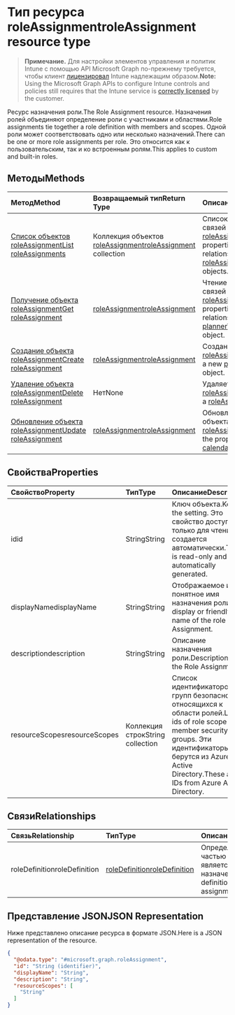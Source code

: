 # <a name="roleassignment-resource-type"></a><span data-ttu-id="4feb2-101">Тип ресурса roleAssignment</span><span class="sxs-lookup"><span data-stu-id="4feb2-101">roleAssignment resource type</span></span>

> <span data-ttu-id="4feb2-102">**Примечание.** Для настройки элементов управления и политик Intune с помощью API Microsoft Graph по-прежнему требуется, чтобы клиент [лицензировал](https://go.microsoft.com/fwlink/?linkid=839381) Intune надлежащим образом.</span><span class="sxs-lookup"><span data-stu-id="4feb2-102">**Note:** Using the Microsoft Graph APIs to configure Intune controls and policies still requires that the Intune service is [correctly licensed](https://go.microsoft.com/fwlink/?linkid=839381) by the customer.</span></span>

<span data-ttu-id="4feb2-103">Ресурс назначения роли.</span><span class="sxs-lookup"><span data-stu-id="4feb2-103">The Role Assignment resource.</span></span> <span data-ttu-id="4feb2-104">Назначения ролей объединяют определение роли с участниками и областями.</span><span class="sxs-lookup"><span data-stu-id="4feb2-104">Role assignments tie together a role definition with members and scopes.</span></span> <span data-ttu-id="4feb2-105">Одной роли может соответствовать одно или несколько назначений.</span><span class="sxs-lookup"><span data-stu-id="4feb2-105">There can be one or more role assignments per role.</span></span> <span data-ttu-id="4feb2-106">Это относится как к пользовательским, так и ко встроенным ролям.</span><span class="sxs-lookup"><span data-stu-id="4feb2-106">This applies to custom and built-in roles.</span></span>
## <a name="methods"></a><span data-ttu-id="4feb2-107">Методы</span><span class="sxs-lookup"><span data-stu-id="4feb2-107">Methods</span></span>
|<span data-ttu-id="4feb2-108">Метод</span><span class="sxs-lookup"><span data-stu-id="4feb2-108">Method</span></span>|<span data-ttu-id="4feb2-109">Возвращаемый тип</span><span class="sxs-lookup"><span data-stu-id="4feb2-109">Return Type</span></span>|<span data-ttu-id="4feb2-110">Описание</span><span class="sxs-lookup"><span data-stu-id="4feb2-110">Description</span></span>|
|:---|:---|:---|
|[<span data-ttu-id="4feb2-111">Список объектов roleAssignment</span><span class="sxs-lookup"><span data-stu-id="4feb2-111">List roleAssignments</span></span>](../api/intune_rbac_roleassignment_list.md)|<span data-ttu-id="4feb2-112">Коллекция объектов [roleAssignment](../resources/intune_rbac_roleassignment.md)</span><span class="sxs-lookup"><span data-stu-id="4feb2-112">[roleAssignment](../resources/intune_rbac_roleassignment.md) collection</span></span>|<span data-ttu-id="4feb2-113">Список свойств и связей объектов [roleAssignment](../resources/intune_rbac_roleassignment.md).</span><span class="sxs-lookup"><span data-stu-id="4feb2-113">List properties and relationships of the [roleAssignment](../resources/intune_rbac_roleassignment.md) objects.</span></span>|
|[<span data-ttu-id="4feb2-114">Получение объекта roleAssignment</span><span class="sxs-lookup"><span data-stu-id="4feb2-114">Get roleAssignment</span></span>](../api/intune_rbac_roleassignment_get.md)|[<span data-ttu-id="4feb2-115">roleAssignment</span><span class="sxs-lookup"><span data-stu-id="4feb2-115">roleAssignment</span></span>](../resources/intune_rbac_roleassignment.md)|<span data-ttu-id="4feb2-116">Чтение свойств и связей объекта [roleAssignment](../resources/intune_rbac_roleassignment.md).</span><span class="sxs-lookup"><span data-stu-id="4feb2-116">Read properties and relationships of [plannerTaskDetails](../resources/intune_rbac_roleassignment.md) object.</span></span>|
|[<span data-ttu-id="4feb2-117">Создание объекта roleAssignment</span><span class="sxs-lookup"><span data-stu-id="4feb2-117">Create roleAssignment</span></span>](../api/intune_rbac_roleassignment_create.md)|[<span data-ttu-id="4feb2-118">roleAssignment</span><span class="sxs-lookup"><span data-stu-id="4feb2-118">roleAssignment</span></span>](../resources/intune_rbac_roleassignment.md)|<span data-ttu-id="4feb2-119">Создание объекта [roleAssignment](../resources/intune_rbac_roleassignment.md).</span><span class="sxs-lookup"><span data-stu-id="4feb2-119">Create a new [plannerBucket](../resources/intune_rbac_roleassignment.md) object.</span></span>|
|[<span data-ttu-id="4feb2-120">Удаление объекта roleAssignment</span><span class="sxs-lookup"><span data-stu-id="4feb2-120">Delete roleAssignment</span></span>](../api/intune_rbac_roleassignment_delete.md)|<span data-ttu-id="4feb2-121">Нет</span><span class="sxs-lookup"><span data-stu-id="4feb2-121">None</span></span>|<span data-ttu-id="4feb2-122">Удаляет объект [roleAssignment](../resources/intune_rbac_roleassignment.md).</span><span class="sxs-lookup"><span data-stu-id="4feb2-122">Deletes a [roleAssignment](../resources/intune_rbac_roleassignment.md).</span></span>|
|[<span data-ttu-id="4feb2-123">Обновление объекта roleAssignment</span><span class="sxs-lookup"><span data-stu-id="4feb2-123">Update roleAssignment</span></span>](../api/intune_rbac_roleassignment_update.md)|[<span data-ttu-id="4feb2-124">roleAssignment</span><span class="sxs-lookup"><span data-stu-id="4feb2-124">roleAssignment</span></span>](../resources/intune_rbac_roleassignment.md)|<span data-ttu-id="4feb2-125">Обновление свойств объекта [roleAssignment](../resources/intune_rbac_roleassignment.md).</span><span class="sxs-lookup"><span data-stu-id="4feb2-125">Update the properties of a [calendar](../resources/intune_rbac_roleassignment.md) object.</span></span>|

## <a name="properties"></a><span data-ttu-id="4feb2-126">Свойства</span><span class="sxs-lookup"><span data-stu-id="4feb2-126">Properties</span></span>
|<span data-ttu-id="4feb2-127">Свойство</span><span class="sxs-lookup"><span data-stu-id="4feb2-127">Property</span></span>|<span data-ttu-id="4feb2-128">Тип</span><span class="sxs-lookup"><span data-stu-id="4feb2-128">Type</span></span>|<span data-ttu-id="4feb2-129">Описание</span><span class="sxs-lookup"><span data-stu-id="4feb2-129">Description</span></span>|
|:---|:---|:---|
|<span data-ttu-id="4feb2-130">id</span><span class="sxs-lookup"><span data-stu-id="4feb2-130">id</span></span>|<span data-ttu-id="4feb2-131">String</span><span class="sxs-lookup"><span data-stu-id="4feb2-131">String</span></span>|<span data-ttu-id="4feb2-132">Ключ объекта.</span><span class="sxs-lookup"><span data-stu-id="4feb2-132">Key of the setting.</span></span> <span data-ttu-id="4feb2-133">Это свойство доступно только для чтения и создается автоматически.</span><span class="sxs-lookup"><span data-stu-id="4feb2-133">This is read-only and automatically generated.</span></span>|
|<span data-ttu-id="4feb2-134">displayName</span><span class="sxs-lookup"><span data-stu-id="4feb2-134">displayName</span></span>|<span data-ttu-id="4feb2-135">String</span><span class="sxs-lookup"><span data-stu-id="4feb2-135">String</span></span>|<span data-ttu-id="4feb2-136">Отображаемое или понятное имя назначения роли.</span><span class="sxs-lookup"><span data-stu-id="4feb2-136">The display or friendly name of the role Assignment.</span></span>|
|<span data-ttu-id="4feb2-137">description</span><span class="sxs-lookup"><span data-stu-id="4feb2-137">description</span></span>|<span data-ttu-id="4feb2-138">String</span><span class="sxs-lookup"><span data-stu-id="4feb2-138">String</span></span>|<span data-ttu-id="4feb2-139">Описание назначения роли.</span><span class="sxs-lookup"><span data-stu-id="4feb2-139">Description of the Role Assignment.</span></span>|
|<span data-ttu-id="4feb2-140">resourceScopes</span><span class="sxs-lookup"><span data-stu-id="4feb2-140">resourceScopes</span></span>|<span data-ttu-id="4feb2-141">Коллекция строк</span><span class="sxs-lookup"><span data-stu-id="4feb2-141">String collection</span></span>|<span data-ttu-id="4feb2-142">Список идентификаторов групп безопасности, относящихся к области ролей.</span><span class="sxs-lookup"><span data-stu-id="4feb2-142">List of ids of role scope member security groups.</span></span>  <span data-ttu-id="4feb2-143">Эти идентификаторы берутся из Azure Active Directory.</span><span class="sxs-lookup"><span data-stu-id="4feb2-143">These are IDs from Azure Active Directory.</span></span>|

## <a name="relationships"></a><span data-ttu-id="4feb2-144">Связи</span><span class="sxs-lookup"><span data-stu-id="4feb2-144">Relationships</span></span>
|<span data-ttu-id="4feb2-145">Связь</span><span class="sxs-lookup"><span data-stu-id="4feb2-145">Relationship</span></span>|<span data-ttu-id="4feb2-146">Тип</span><span class="sxs-lookup"><span data-stu-id="4feb2-146">Type</span></span>|<span data-ttu-id="4feb2-147">Описание</span><span class="sxs-lookup"><span data-stu-id="4feb2-147">Description</span></span>|
|:---|:---|:---|
|<span data-ttu-id="4feb2-148">roleDefinition</span><span class="sxs-lookup"><span data-stu-id="4feb2-148">roleDefinition</span></span>|[<span data-ttu-id="4feb2-149">roleDefinition</span><span class="sxs-lookup"><span data-stu-id="4feb2-149">roleDefinition</span></span>](../resources/intune_rbac_roledefinition.md)|<span data-ttu-id="4feb2-150">Определение роли, частью которого является это назначение.</span><span class="sxs-lookup"><span data-stu-id="4feb2-150">Role definition this assignment is part of.</span></span>|

## <a name="json-representation"></a><span data-ttu-id="4feb2-151">Представление JSON</span><span class="sxs-lookup"><span data-stu-id="4feb2-151">JSON Representation</span></span>
<span data-ttu-id="4feb2-152">Ниже представлено описание ресурса в формате JSON.</span><span class="sxs-lookup"><span data-stu-id="4feb2-152">Here is a JSON representation of the resource.</span></span>
<!-- {
  "blockType": "resource",
  "keyProperty": "id",
  "@odata.type": "microsoft.graph.roleAssignment"
}
-->
``` json
{
  "@odata.type": "#microsoft.graph.roleAssignment",
  "id": "String (identifier)",
  "displayName": "String",
  "description": "String",
  "resourceScopes": [
    "String"
  ]
}
```



